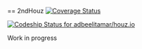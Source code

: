 == 2ndHouz
[![Coverage Status](https://coveralls.io/repos/adbeelitamar/houz.io/badge.png?branch=SimpleCov)](https://coveralls.io/r/adbeelitamar/houz.io?branch=SimpleCov)

[ ![Codeship Status for adbeelitamar/houz.io](https://codeship.io/projects/8ed433a0-3b10-0132-1487-36d6ba2126d8/status)](https://codeship.io/projects/42527)


Work in progress
